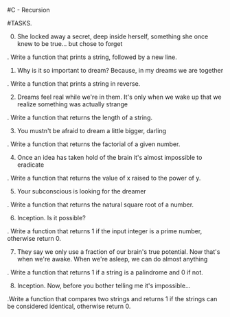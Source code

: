#C - Recursion

#TASKS.

0. She locked away a secret, deep inside herself, something she once knew to be true... but chose to forget

  . Write a function that prints a string, followed by a new line.

1. Why is it so important to dream? Because, in my dreams we are together

  . Write a function that prints a string in reverse.

2. Dreams feel real while we're in them. It's only when we wake up that we realize something was actually strange

  . Write a function that returns the length of a string.

3. You mustn't be afraid to dream a little bigger, darling

  . Write a function that returns the factorial of a given number.

4. Once an idea has taken hold of the brain it's almost impossible to eradicate

  . Write a function that returns the value of x raised to the power of y.

5. Your subconscious is looking for the dreamer

  . Write a function that returns the natural square root of a number.

6. Inception. Is it possible?

  . Write a function that returns 1 if the input integer is a prime number, otherwise return 0.

7. They say we only use a fraction of our brain's true potential. Now that's when we're awake. When we're asleep, we can do almost anything

  . Write a function that returns 1 if a string is a palindrome and 0 if not.

8. Inception. Now, before you bother telling me it's impossible...

  .Write a function that compares two strings and returns 1 if the strings can be considered identical, otherwise return 0.
